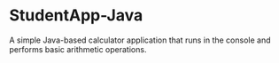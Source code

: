 # StudentApp-Java
A simple Java-based calculator application that runs in the console and performs basic arithmetic operations.
